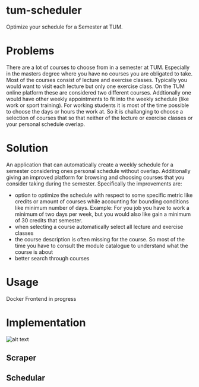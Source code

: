 # tum-scheduler
Optimize your schedule for a Semester at TUM.

# Problems
There are a lot of courses to choose from in a semester at TUM. Especially in the masters degree where you have no courses you are obligated to take.
Most of the courses consist of lecture and exercise classes. Typically you would want to visit each lecture but only one exercise class. 
On the TUM online platform these are considered two different courses.
Addtionally one would have other weekly appointments to fit into the weekly schedule (like work or sport training).
For working students it is most of the time possible to choose the days or hours the work at.
So it is challanging to choose a selection of courses that so that neither of the lecture or exercise classes or your personal schedule overlap.

# Solution
An application that can automatically create a weekly schedule for a semester considering ones personal schedule without overlap.
Additionally giving an improved platform for browsing and choosing courses that you consider taking during the semester.
Specifically the improvements are:
- option to optimize the schedule with respect to some specific metric like credits or amount of courses while accounting for bounding conditions like minimum number of days. Example: For you job you have to work a minimum of two days per week, but you would also like gain a minimum of 30 credits that semester.
- when selecting a course automatically select all lecture and exercise classes
- the course description is often missing for the course. So most of the time you have to consult the module catalogue to understand what the course is about
- better search through courses

# Usage
Docker
Frontend in progress

# Implementation
![alt text](https://github.com/FjodorGit/tum-scheduler/resources/tum-scheduler-arch.svg "Rough outline of the applications architecture")
## Scraper
## Schedular



